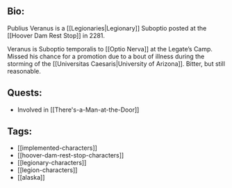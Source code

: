 ## Bio:

Publius Veranus is a [[Legionaries|Legionary]] Suboptio posted at the [[Hoover Dam Rest Stop]] in 2281.

Veranus is Suboptio temporalis to [[Optio Nerva]] at the Legate’s Camp. Missed his chance for a promotion due to a bout of illness during the storming of the [[Universitas Caesaris|University of Arizona]]. Bitter, but still reasonable.

## Quests:

- Involved in [[There's-a-Man-at-the-Door]]

## Tags:

- [[implemented-characters]]
- [[hoover-dam-rest-stop-characters]]
- [[legionary-characters]]
- [[legion-characters]]
- [[alaska]]